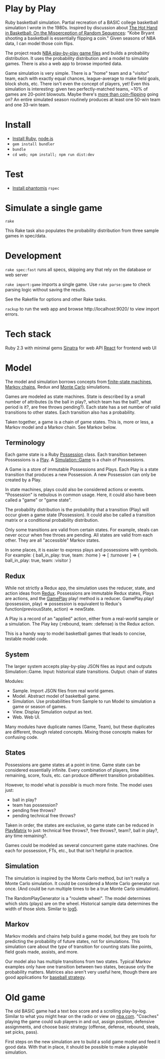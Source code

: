 Play by Play
============
Ruby basketball simulation. Partial recreation of a BASIC college basketball simulation I wrote in the 1980s. Inspired by discussion about [The Hot Hand in Basketball: On the Misperception of Random Sequences](http://bit.ly/1PkU2Qh): "Kobe Bryant shooting a basketball is essentially flipping a coin." Given seasons of NBA data, I can model those coin flips.

The project reads [NBA play-by-play game files](/) and builds a probability distribution. It uses the probability distribution and a model to simulate games. There is also a web app to browse imported data.

Game simulation is very simple. There is a "home" team and a "visitor" team, each with exactly equal chances, league-average to make field goals, block shots, etc. There isn't even the concept of players, yet! Even this simulation is interesting: given two perfectly-matched teams, ~10% of games are 20-point blowouts. Maybe there's [more than coin-flipping](http://www.sloansportsconference.com/?p=11265) going on? An entire simulated season routinely produces at least one 50-win team and one 33-win team.

Install
=======
 * [Install Ruby](https://www.ruby-lang.org/en/documentation/installation/), [node.js](https://nodejs.org/en/download/)
 * `gem install bundler`
 * `bundle`
 * `cd web; npm install; npm run dist:dev`

Test
====
 * [Install phantomjs](http://phantomjs.org/download.html)
`rspec`

Simulate a single game
======================
`rake`

This Rake task also populates the probability distribution from three sample games in spec/data.

Development
===========
`rake spec:fast` runs all specs, skipping any that rely on the database or web server

`rake import:game` imports a single game. Use `rake parse:game` to check parsing logic without saving the results.

See the Rakefile for options and other Rake tasks.

`rackup` to run the web app and browse http://localhost:9020/ to view import errors.

Tech stack
==========
Ruby 2.3 with minimal gems
[Sinatra](http://www.sinatrarb.com/) for web API
[React](https://facebook.github.io/react/) for frontend web UI

Model
=====
The model and simulation borrows concepts from [finite-state machines](https://en.wikipedia.org/wiki/Finite-state_machine), [Markov chains](https://en.wikipedia.org/wiki/Markov_chain), Redux and [Monte Carlo](https://en.wikipedia.org/wiki/Monte_Carlo_method) simulations.

Games are modeled as state machines. State is described by a small number of attributes (is the ball in play?, which team has the ball?, what period is it?, are free throws pending?). Each state has a set number of valid transitions to other states. Each transition also has a probability.

Taken together, a game is a chain of game states. This is, more or less, a Markov model and a Markov chain. See Markov below.

Terminology
-----------
Each game state is a Ruby [Possession](lib/play_by_play/model/possession.rb) class. Each transition between Possessions is a [Play](lib/play_by_play/model/play.rb). A [Simulation::Game](lib/play_by_play/simulation/game.rb) is a chain of Possessions.

A Game is a store of immutable Possessions and Plays. Each Play is a state transition that produces a new Possession. A new Possession can only be created by a Play.

In state machines, plays could also be considered actions or events. "Possession" is  nebulous in common usage. Here, it could also have been called a "game" or "game state".

The probability distribution is the probability that a transition (Play) will occur given a game state (Possession). It could also be called a transition matrix or a conditional probability distribution.

Only some transitions are valid from certain states. For example, steals can never occur when free throes are pending. All states are valid from each other. They are all "accessible" Markov states.

In some places, it is easier to express plays and possessions with symbols. For example: { ball_in_play: true, team: :home } => [ :turnover ] => { ball_in_play: true, team: :visitor }

Redux
-----
While not strictly a Redux app, the simulation uses the reducer, state, and action ideas from [Redux](http://redux.js.org/docs/basics/Reducers.html). Possessions are immutable Redux states, Plays are actions, and the [GamePlay](lib/play_by_play/model/game_play.rb) play! method is a reducer. GamePlay.play!(possession, play) => possession is equivalent to Redux's function(previousState, action) => newState.

A Play is a record of an "applied" action, either from a real-world sample or a simulation. The Play key (:rebound, team: :defense) is the Redux action.

This is a handy way to model basketball games that leads to concise, testable model code.

System
------
The larger system accepts play-by-play JSON files as input and outputs Simulation::Game.
Input: historical state transitions. Output: chain of states

Modules:
 * Sample. Import JSON files from real world games.
 * Model. Abstract model of basketball game.
 * Simulation. Use probabilities from Sample to run Model to simulation a game or season of games.
 * View. Display Simulation output as text.
 * Web. Web UI.

Many modules have duplicate names (Game, Team), but these duplicates are different, though related concepts. Mixing those concepts makes for confusing code.

States
------
Possessions are game states at a point in time. Game state can be considered essentially infinite. Every combination of players, time remaining, score, fouls, etc. can produce different transition probabilities.

However, to model what is _possible_ is much more finite. The model uses just:
 * ball in play?
 * team has possession?
 * pending free throws?
 * pending technical free throws?

Taken in order, the states are exclusive, so game state can be reduced in [PlayMatrix](lib/play_by_play/model/play_matrix.rb) to just: technical free throws?, free throws?, team?, ball in play?, any time remaining?.

Games could be modeled as several concurrent game state machines. One each for possession, FTs, etc., but that isn't helpful in practice.

Simulation
----------
The simulation is inspired by the Monte Carlo method, but isn't really a Monte Carlo simulation. It could be considered a Monte Carlo generator run once. (And could be run multiple times to be a true Monte Carlo simulation).

The RandomPlayGenerator is a "roulette wheel". The model determines which slots (plays) are on the wheel. Historical sample data determines the width of those slots. Similar to [log5](https://web.archive.org/web/20140123014747/http://www.chancesis.com/2010/10/03/the-origins-of-log5).

Markov
------
Markov models and chains help build a game model, but they are tools for predicting the probability of future states, not for simulations. This simulation care about the *type* of transition for counting stats like points, field goals made, assists, and more.

Our model also has multiple transitions from two states. Typical Markov examples only have one transition between two states, because only the probability matters. Matrices also aren't very useful here, though there are good applications for [baseball strategy](http://www.pankin.com/markov/theory.htm).

Old game
========
The old BASIC game had a text box score and a scrolling play-by-log. Similar to what you might hear on the radio or view on [nba.com](http://stats.nba.com/game/#!/20160108/playbyplay/#qtr1). "Coaches" playing the game could sub players in and out, assign position, defensive assignments, and choose basic strategy (offense, defense, rebound, steals, set picks, pass).

First steps on the new simulation are to build a solid game model and feed it good data. With that in place, it should be possible to make a playable simulation.
